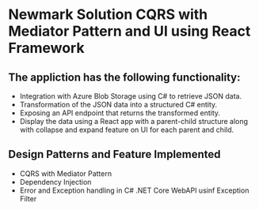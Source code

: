 # Newmark Solution CQRS with Mediator Pattern and UI using React Framework

## The appliction has the following functionality:
<ul>
  <li> Integration with Azure Blob Storage using C# to retrieve JSON data. </li>
  <li> Transformation of the JSON data into a structured C# entity.</li>
  <li> Exposing an API endpoint that returns the transformed entity.</li> 
 <li> Display the data using a React app with a parent-child structure along with collapse and expand feature on UI for each parent and child.</li>
</ul>

## Design Patterns and Feature Implemented
<ul>
  <li> CQRS with Mediator Pattern </li>
  <li> Dependency Injection </li>
  <li> Error and Exception handling in C# .NET Core WebAPI usinf Exception Filter </li>
</ul>
